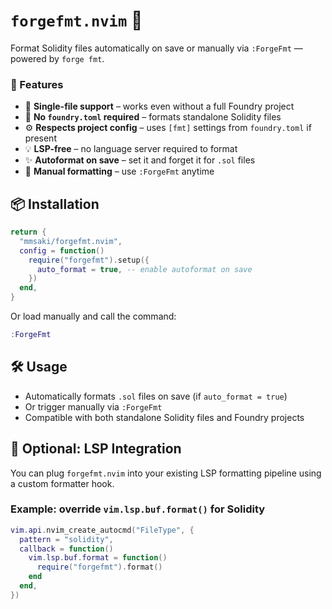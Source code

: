 # `forgefmt.nvim` 🔨

Format Solidity files automatically on save or manually via `:ForgeFmt` — powered by `forge fmt`.

### 🚀 Features

* 📄 **Single-file support** – works even without a full Foundry project
* 🔌 **No `foundry.toml` required** – formats standalone Solidity files
* ⚙️ **Respects project config** – uses `[fmt]` settings from `foundry.toml` if present
* 💡 **LSP-free** – no language server required to format
* ✨ **Autoformat on save** – set it and forget it for `.sol` files
* 🎯 **Manual formatting** – use `:ForgeFmt` anytime

## 📦 Installation

```lua
return {
  "mmsaki/forgefmt.nvim",
  config = function()
    require("forgefmt").setup({
      auto_format = true, -- enable autoformat on save
    })
  end,
}
```

Or load manually and call the command:

```lua
:ForgeFmt
```

## 🛠 Usage

* Automatically formats `.sol` files on save (if `auto_format = true`)
* Or trigger manually via `:ForgeFmt`
* Compatible with both standalone Solidity files and Foundry projects

## 🧠 Optional: LSP Integration

You can plug `forgefmt.nvim` into your existing LSP formatting pipeline using a custom formatter hook.

### Example: override `vim.lsp.buf.format()` for Solidity

```lua
vim.api.nvim_create_autocmd("FileType", {
  pattern = "solidity",
  callback = function()
    vim.lsp.buf.format = function()
      require("forgefmt").format()
    end
  end,
})
```
